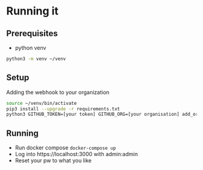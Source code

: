 # Running it

## Prerequisites
- python venv
```bash
python3 -m venv ~/venv

```

## Setup

Adding the webhook to your organization

```bash
source ~/venv/bin/activate
pip3 install --upgrade -r requirements.txt
python3 GITHUB_TOKEN=[your token] GITHUB_ORG=[your organisation] add_org_webhook.py
````

## Running

- Run docker compose
`docker-compose up`
- Log into https://localhost:3000 with admin:admin
- Reset your pw to what you like